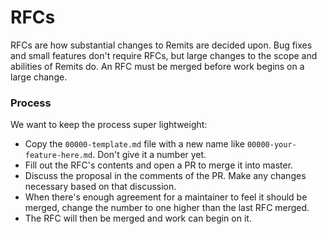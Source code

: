 RFCs
====

RFCs are how substantial changes to Remits are decided upon.
Bug fixes and small features don't require RFCs, but large changes to the scope and abilities of Remits do.
An RFC must be merged before work begins on a large change.

### Process

We want to keep the process super lightweight:

- Copy the `00000-template.md` file with a new name like `00000-your-feature-here.md`. Don't give it a number yet.
- Fill out the RFC's contents and open a PR to merge it into master.
- Discuss the proposal in the comments of the PR. Make any changes necessary based on that discussion.
- When there's enough agreement for a maintainer to feel it should be merged, change the number to one higher than the last RFC merged.
- The RFC will then be merged and work can begin on it.

